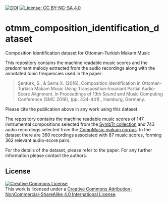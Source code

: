 [![DOI](https://zenodo.org/badge/61987056.svg)](https://zenodo.org/badge/latestdoi/61987056) [![License: CC BY-NC-SA 4.0](https://img.shields.io/badge/License-CC%20BY--NC--SA%204.0-ff69b4.svg)](http://creativecommons.org/licenses/by-nc-sa/4.0/)

# otmm_composition_identification_dataset
Composition Identification dataset for Ottoman-Turkish Makam Music

This repository contains the machine readable music scores and the predominant melody extracted from the audio recordings along with the annotated tonic frequencies used in the paper:

> Şentürk, S., & Serra X. (2016). Composition Identification in Ottoman-Turkish Makam Music Using Transposition-Invariant Partial Audio-Score Alignment. In Proceedings of 13th Sound and Music Computing Conference (SMC 2016), (pp. 434-441)., Hamburg, Germany.

Please cite the publication above in any work using this dataset.

The repository contains the machine readable music scores of 147 instrumental compositions selected from the [SymbTr collection](https://github.com/MTG/SymbTr) and 743 audio recordings selected from the [CompMusic makam corpus](http://compmusic.upf.edu/corpora). In the dataset there are 360 recordings associated with 87 music scores, forming 362 relevant audio-score pairs. 

For the details of the dataset, please refer to the paper. For any further information please contact the authors.

<a name="License"></a>License
--------------------
<a rel="license" href="http://creativecommons.org/licenses/by-nc-sa/4.0/"><img alt="Creative Commons License" style="border-width:0" src="https://i.creativecommons.org/l/by-nc-sa/4.0/88x31.png" /></a><br />This work is licensed under a <a rel="license" href="http://creativecommons.org/licenses/by-nc-sa/4.0/">Creative Commons Attribution-NonCommercial-ShareAlike 4.0 International License</a>.
